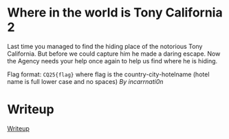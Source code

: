 # Where in the world is Tony California 2 

Last time you managed to find the hiding place of the notorious Tony California. But before we could capture him he made a daring escape. Now the Agency needs your help once again to help us find where he is hiding.

Flag format: `CQ25{flag}` where flag is the country-city-hotelname (hotel name is full lower case and no spaces) 
*By incarrnati0n*

[](files/conversation.txt)

# Writeup

[Writeup](WRITEUP.md)
